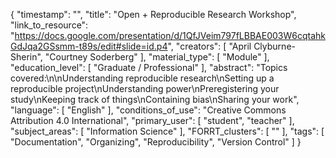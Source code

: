 {
    "timestamp": "",
    "title": "Open + Reproducible Research Workshop",
    "link_to_resource": "https://docs.google.com/presentation/d/1QfJVeim797fLBBAE003W6cqtahkGdJqa2GSsmm-t89s/edit#slide=id.p4",
    "creators": [
        "April Clyburne-Sherin",
        "Courtney Soderberg"
    ],
    "material_type": [
        "Module"
    ],
    "education_level": [
        "Graduate / Professional"
    ],
    "abstract": "Topics covered:\n\nUnderstanding reproducible research\nSetting up a reproducible project\nUnderstanding power\nPreregistering your study\nKeeping track of things\nContaining bias\nSharing your work",
    "language": [
        "English"
    ],
    "conditions_of_use": "Creative Commons Attribution 4.0 International",
    "primary_user": [
        "student",
        "teacher"
    ],
    "subject_areas": [
        "Information Science"
    ],
    "FORRT_clusters": [
        ""
    ],
    "tags": [
        "Documentation",
        "Organizing",
        "Reproducibility",
        "Version Control"
    ]
}